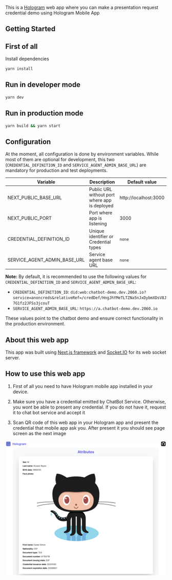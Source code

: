 This is a [Hologram](https://hologram.zone/) web app where you can make a presentation request credential demo using Hologram Mobile App

## Getting Started

## First of all

Install dependencies

```bash
yarn install
```

## Run in developer mode

```bash
yarn dev
```

## Run in production mode

```bash
yarn build && yarn start
```

## Configuration

At the moment, all configuration is done by environment variables. While most of them are optional for development, this two (`CREDENTIAL_DEFINITION_ID` and `SERVICE_AGENT_ADMIN_BASE_URL`) are mandatory for production and test deployments.

| Variable                     | Description                                   | Default value                                                                                                        |
| ---------------------------- | --------------------------------------------- | -------------------------------------------------------------------------------------------------------------------- |
| NEXT_PUBLIC_BASE_URL         | Public URL without port where app is deployed | http://localhost:3000                                                                                 |
| NEXT_PUBLIC_PORT             | Port where app is listening                   | 3000                                                                                                                 |
| CREDENTIAL_DEFINITION_ID     | Unique identifier or Credential types         | `none`                                                                                                               |
| SERVICE_AGENT_ADMIN_BASE_URL | Service agent base URL                        | `none`                                                                                                               |

**Note:** By default, it is recommended to use the following values for `CREDENTIAL_DEFINITION_ID` and `SERVICE_AGENT_ADMIN_BASE_URL`:

- `CREDENTIAL_DEFINITION_ID`: `did:web:chatbot-demo.dev.2060.io?service=anoncreds&relativeRef=/credDef/HngJhYMeTLTZNa5nJxDybmXDsV8J7G1fz2JFSs3jcouT`
- `SERVICE_AGENT_ADMIN_BASE_URL`: `https://a.chatbot-demo.dev.2060.io`

These values point to the chatbot demo and ensure correct functionality in the production environment.

## About this web app

This app was built using [Next.js framework](https://nextjs.org) and [Socket.IO](https://socket.io) for its web socket server.

## How to use this web app

1. First of all you need to have Hologram mobile app installed in your device.

2. Make sure you have a credential emitted by ChatBot Service. Otherwise, you wont be able to present any credential. If you do not have it, request it to chat bot service and accept it

3. Scan QR code of this web app in your Hologram app and present the credential that mobile app ask you. After present it you should see page screen as the next image

![Present credential image](public/images/presented.png)
